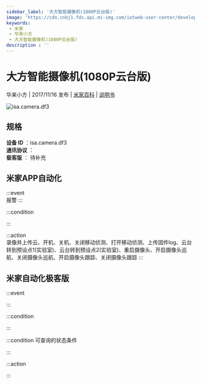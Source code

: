 ```yaml
---
sidebar_label: '大方智能摄像机(1080P云台版)'
image: 'https://cdn.cnbj1.fds.api.mi-img.com/iotweb-user-center/developer_1679130062182YKplDnJA.png?GalaxyAccessKeyId=AKVGLQWBOVIRQ3XLEW&Expires=9223372036854775807&Signature=vAur2FmEIP6mkPDEokvmURlmgWk='
keywords: 
 - 米家
 - 华来小方
 - 大方智能摄像机(1080P云台版)
description : ''
---
```

# 大方智能摄像机(1080P云台版)

华来小方 | 2017/11/16 发布 | [米家百科](https://home.mi.com/webapp/content/baike/product/index.html?model=isa.camera.df3) | [说明书](https://home.mi.com/views/introduction.html?model=isa.camera.df3&region=cn)

![isa.camera.df3](https://cdn.cnbj1.fds.api.mi-img.com/iotweb-user-center/developer_1679130062182YKplDnJA.png?GalaxyAccessKeyId=AKVGLQWBOVIRQ3XLEW&Expires=9223372036854775807&Signature=vAur2FmEIP6mkPDEokvmURlmgWk=)

## 规格  
> 
**设备 ID** ：isa.camera.df3  
**通讯协议** ：  
**极客版**  ： 待补充 


## 米家APP自动化  

:::event  
报警
:::

:::condition  

:::

:::action   
录像并上传云、开机、关机、关闭移动侦测、打开移动侦测、上传固件log、云台转到预设点1(实验室)、云台转到预设点2(实验室)、重启摄像头、开启摄像头巡航、关闭摄像头巡航、开启摄像头跟踪、关闭摄像头跟踪
:::

## 米家自动化极客版  

:::event  

:::

:::condition  

:::

:::condition 可查询的状态条件  

:::

:::action  

:::

        
